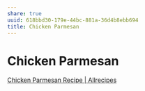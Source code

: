 ```yaml
---
share: true
uuid: 618bbd30-179e-44bc-881a-36d4b8ebb694
title: Chicken Parmesan
---
```

# Chicken Parmesan
[Chicken Parmesan Recipe | Allrecipes](https://www.allrecipes.com/recipe/223042/chicken-parmesan/)